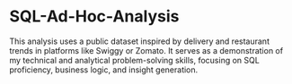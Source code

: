 # SQL-Ad-Hoc-Analysis
This analysis uses a public dataset inspired by delivery and restaurant trends in platforms like Swiggy or Zomato. It serves as a demonstration of my technical and analytical problem-solving skills, focusing on SQL proficiency, business logic, and insight generation.
